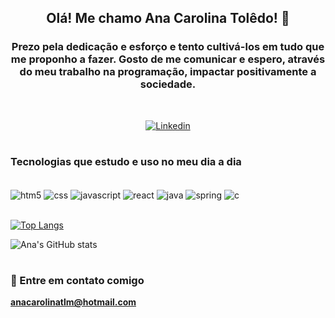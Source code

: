 <div align = "center" >
<h2>Olá! Me chamo Ana Carolina Tolêdo! 👋</h2>
<h3>Prezo pela dedicação e esforço e tento cultivá-los em tudo que me proponho a fazer. Gosto de me comunicar e espero, através do meu trabalho na programação, impactar positivamente a sociedade.</h3>
</br>

[![Linkedin](https://img.shields.io/badge/LinkedIn-0077B5?style=for-the-badge&logo=linkedin&logoColor=white)](https://www.linkedin.com/in/anacarolinatoledolmaia/)
</div>

#

### Tecnologias que estudo e uso no meu dia a dia

<div style="display: inline_block"><br/>
<img align="center" alt ="htm5" src="https://img.shields.io/badge/HTML5-E34F26?style=for-the-badge&logo=html5&logoColor=white" />
<img align="center" alt ="css" src="https://img.shields.io/badge/CSS3-1572B6?style=for-the-badge&logo=css3&logoColor=white" />
<img align="center" alt ="javascript" src="https://img.shields.io/badge/JavaScript-F7DF1E?style=for-the-badge&logo=javascript&logoColor=black" />
<img align="center" alt ="react" src="https://img.shields.io/badge/React-20232A?style=for-the-badge&logo=react&logoColor=61DAFB" />
<img align="center" alt ="java" src="https://img.shields.io/badge/Java-ED8B00?style=for-the-badge&logo=java&logoColor=white" />
<img align="center" alt ="spring" src="https://img.shields.io/badge/Spring-6DB33F?style=for-the-badge&logo=spring&logoColor=white" />
<img align="center" alt ="c" src="https://img.shields.io/badge/C-00599C?style=for-the-badge&logo=c&logoColor=white" />
</div><br/>



[![Top Langs](https://github-readme-stats.vercel.app/api/top-langs/?username=anacarolinatoledo&layout=compact)](https://github.com/anuraghazra/github-readme-stats)

![Ana's GitHub stats](https://github-readme-stats.vercel.app/api?username=anacarolinatoledo&show_icons=true&theme=radical)

#

### 📧 Entre em contato comigo 
**anacarolinatlm@hotmail.com**
